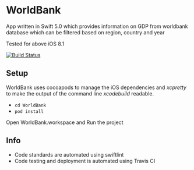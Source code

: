 # WorldBank

App written in Swift 5.0 which provides information on GDP from worldbank database which can be filtered based on region, country and year

Tested for above iOS 8.1

[![Build Status](https://travis-ci.org/HanumanKachwa/WorldBank.svg?branch=master)](https://travis-ci.org/HanumanKachwa/WorldBank)

## Setup

WorldBank uses cocoapods to manage the iOS dependencies and *xcpretty* to make the output of the command line *xcodebuild* readable.

* `cd WorldBank`
* `pod install`

Open WorldBank.workspace and Run the project

## Info
* Code standards are automated using swiftlint
* Code testing and deployment is automated using Travis CI

